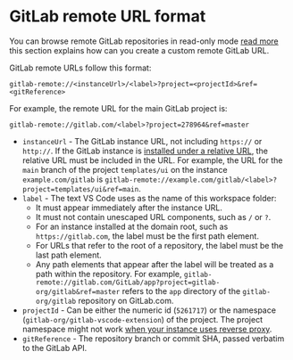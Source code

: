 # GitLab remote URL format

You can browse remote GitLab repositories in read-only mode [read more](https://gitlab.com/gitlab-org/gitlab-vscode-extension/-/blob/main/README.md#browse-a-repository-without-cloning) this section explains how can you create a custom remote GitLab URL.

GitLab remote URLs follow this format:

```plaintext
gitlab-remote://<instanceUrl>/<label>?project=<projectId>&ref=<gitReference>
```

For example, the remote URL for the main GitLab project is:

```plaintext
gitlab-remote://gitlab.com/<label>?project=278964&ref=master
```

- `instanceUrl` - The GitLab instance URL, not including `https://` or `http://`. If the GitLab instance is [installed under a relative URL](https://docs.gitlab.com/ee/install/relative_url.html), the relative URL must be included in the URL. For example, the URL for the `main` branch of the project `templates/ui` on the instance `example.com/gitlab` is `gitlab-remote://example.com/gitlab/<label>?project=templates/ui&ref=main`.
- `label` - The text VS Code uses as the name of this workspace folder:
  - It must appear immediately after the instance URL.
  - It must not contain unescaped URL components, such as `/` or `?`.
  - For an instance installed at the domain root, such as `https://gitlab.com`, the label must be the first path element.
  - For URLs that refer to the root of a repository, the label must be the last path element.
  - Any path elements that appear after the label will be treated as a path within the repository. For example, `gitlab-remote://gitlab.com/GitLab/app?project=gitlab-org/gitlab&ref=master` refers to the `app` directory of the `gitlab-org/gitlab` repository on GitLab.com.
- `projectId` - Can be either the numeric id (`5261717`) or the namespace (`gitlab-org/gitlab-vscode-extension`) of the project. The project namespace might not work [when your instance uses reverse proxy](https://gitlab.com/gitlab-org/gitlab-vscode-extension/-/issues/143).
- `gitReference` - The repository branch or commit SHA, passed verbatim to the GitLab API.
